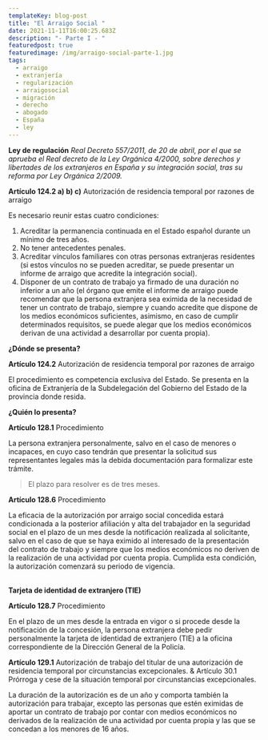 ```yaml
---
templateKey: blog-post
title: "El Arraigo Social "
date: 2021-11-11T16:00:25.683Z
description: "- Parte I - "
featuredpost: true
featuredimage: /img/arraigo-social-parte-1.jpg
tags:
  - arraigo
  - extranjería
  - regularización
  - arraigosocial
  - migración
  - derecho
  - abogado
  - España
  - ley
---
```

<!--StartFragment-->

**Ley de regulación**
*Real Decreto 557/2011, de 20 de abril, por el que se aprueba el Real decreto de la Ley Orgánica 4/2000, sobre derechos y libertades de los extranjeros en España y su integración social, tras su reforma por Ley Orgánica 2/2009.*



**Artículo 124.2 a) b) c)** Autorización de residencia temporal por razones de arraigo

Es necesario reunir estas cuatro condiciones:

1. Acreditar la permanencia continuada en el Estado español durante un mínimo de tres años.
2. No tener antecedentes penales.
3. Acreditar vínculos familiares con otras personas extranjeras residentes (si estos vínculos no se pueden acreditar, se puede presentar un informe de arraigo que acredite la integración social).
4. Disponer de un contrato de trabajo ya firmado de una duración no inferior a un año (el órgano que emite el informe de arraigo puede recomendar que la persona extranjera sea eximida de la necesidad de tener un contrato de trabajo, siempre y cuando acredite que dispone de los medios económicos suficientes, asimismo, en caso de cumplir determinados requisitos, se puede alegar que los medios económicos derivan de una actividad a desarrollar por cuenta propia).



**¿Dónde se presenta?**

**Artículo 124.2** Autorización de residencia temporal por razones de arraigo

El procedimiento es competencia exclusiva del Estado. Se presenta en la oficina de Extranjería de la Subdelegación del Gobierno del Estado de la provincia donde resida.



**¿Quién lo presenta?**

**Artículo 128.1** Procedimiento

La persona extranjera personalmente, salvo en el caso de menores o incapaces, en cuyo caso tendrán que presentar la solicitud sus representantes legales más la debida documentación para formalizar este trámite.

<!--StartFragment-->

> El plazo para resolver es de tres meses.

<!--StartFragment-->

**Artículo 128.6** Procedimiento

La eficacia de la autorización por arraigo social concedida estará condicionada a la posterior afiliación y alta del trabajador en la seguridad social en el plazo de un mes desde la notificación realizada al solicitante, salvo en el caso de que se haya eximido al interesado de la presentación del contrato de trabajo y siempre que los medios económicos no deriven de la realización de una actividad por cuenta propia. Cumplida esta condición, la autorización comenzará su periodo de vigencia.

\
**Tarjeta de identidad de extranjero (TIE)**

**Artículo 128.7** Procedimiento

En el plazo de un mes desde la entrada en vigor o si procede desde la notificación de la concesión, la persona extranjera debe pedir personalmente la tarjeta de identidad de extranjero (TIE) a la oficina correspondiente de la Dirección General de la Policía.

**Artículo 129.1** Autorización de trabajo del titular de una autorización de residencia temporal por circunstancias excepcionales. & Artículo 30.1 Prórroga y cese de la situación temporal por circunstancias excepcionales.

La duración de la autorización es de un año y comporta también la autorización para trabajar, excepto las personas que estén eximidas de aportar un contrato de trabajo por contar con medios económicos no derivados de la realización de una actividad por cuenta propia y las que se concedan a los menores de 16 años.

<!--EndFragment-->

<!--EndFragment-->

<!--EndFragment-->